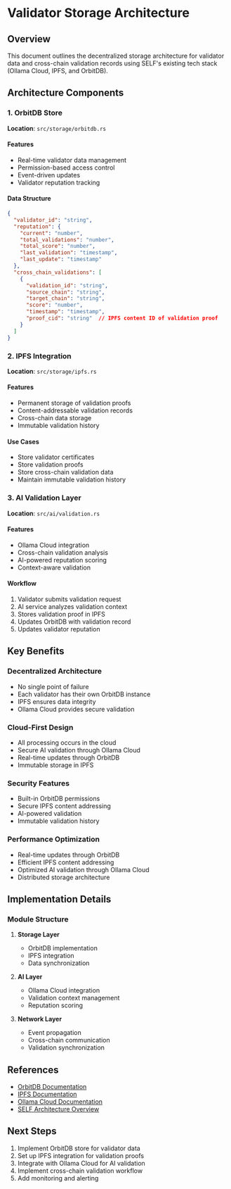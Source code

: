 # Validator Storage Architecture

## Overview
This document outlines the decentralized storage architecture for validator data and cross-chain validation records using SELF's existing tech stack (Ollama Cloud, IPFS, and OrbitDB).

## Architecture Components

### 1. OrbitDB Store
**Location**: `src/storage/orbitdb.rs`

#### Features
- Real-time validator data management
- Permission-based access control
- Event-driven updates
- Validator reputation tracking

#### Data Structure
```json
{
  "validator_id": "string",
  "reputation": {
    "current": "number",
    "total_validations": "number",
    "total_score": "number",
    "last_validation": "timestamp",
    "last_update": "timestamp"
  },
  "cross_chain_validations": [
    {
      "validation_id": "string",
      "source_chain": "string",
      "target_chain": "string",
      "score": "number",
      "timestamp": "timestamp",
      "proof_cid": "string"  // IPFS content ID of validation proof
    }
  ]
}
```

### 2. IPFS Integration
**Location**: `src/storage/ipfs.rs`

#### Features
- Permanent storage of validation proofs
- Content-addressable validation records
- Cross-chain data storage
- Immutable validation history

#### Use Cases
- Store validator certificates
- Store validation proofs
- Store cross-chain validation data
- Maintain immutable validation history

### 3. AI Validation Layer
**Location**: `src/ai/validation.rs`

#### Features
- Ollama Cloud integration
- Cross-chain validation analysis
- AI-powered reputation scoring
- Context-aware validation

#### Workflow
1. Validator submits validation request
2. AI service analyzes validation context
3. Stores validation proof in IPFS
4. Updates OrbitDB with validation record
5. Updates validator reputation

## Key Benefits

### Decentralized Architecture
- No single point of failure
- Each validator has their own OrbitDB instance
- IPFS ensures data integrity
- Ollama Cloud provides secure validation

### Cloud-First Design
- All processing occurs in the cloud
- Secure AI validation through Ollama Cloud
- Real-time updates through OrbitDB
- Immutable storage in IPFS

### Security Features
- Built-in OrbitDB permissions
- Secure IPFS content addressing
- AI-powered validation
- Immutable validation history

### Performance Optimization
- Real-time updates through OrbitDB
- Efficient IPFS content addressing
- Optimized AI validation through Ollama Cloud
- Distributed storage architecture

## Implementation Details

### Module Structure
1. **Storage Layer**
   - OrbitDB implementation
   - IPFS integration
   - Data synchronization

2. **AI Layer**
   - Ollama Cloud integration
   - Validation context management
   - Reputation scoring

3. **Network Layer**
   - Event propagation
   - Cross-chain communication
   - Validation synchronization

## References
- [OrbitDB Documentation](https://orbitdb.io/docs/)
- [IPFS Documentation](https://docs.ipfs.tech/)
- [Ollama Cloud Documentation](https://ollama.ai/)
- [SELF Architecture Overview](../architecture_overview.md)

## Next Steps
1. Implement OrbitDB store for validator data
2. Set up IPFS integration for validation proofs
3. Integrate with Ollama Cloud for AI validation
4. Implement cross-chain validation workflow
5. Add monitoring and alerting

